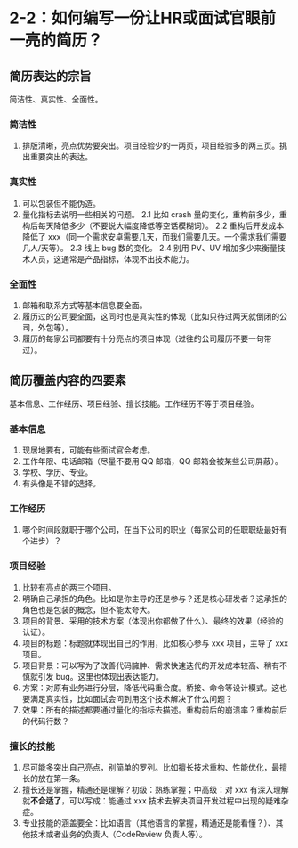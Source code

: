 # 2-2：如何编写一份让HR或面试官眼前一亮的简历？

## 简历表达的宗旨

简洁性、真实性、全面性。

### 简洁性

1. 排版清晰，亮点优势要突出。项目经验少的一两页，项目经验多的两三页。挑出重要突出的表达。

### 真实性

1. 可以包装但不能伪造。
2. 量化指标去说明一些相关的问题。
    2.1 比如 crash 量的变化，重构前多少，重构后每天降低多少（不要说大幅度降低等空话模糊词）。
    2.2 重构后开发成本降低了 xxx（同一个需求安卓需要几天，而我们需要几天。一个需求我们需要几人/天等）。
    2.3 线上 bug 数的变化。
    2.4 别用 PV、UV 增加多少来衡量技术人员，这通常是产品指标，体现不出技术能力。

### 全面性

1. 邮箱和联系方式等基本信息要全面。
2. 履历过的公司要全面，这同时也是真实性的体现（比如只待过两天就倒闭的公司，外包等）。
3. 履历的每家公司都要有十分亮点的项目体现（过往的公司履历不要一句带过）。

## 简历覆盖内容的四要素

基本信息、工作经历、项目经验、擅长技能。工作经历不等于项目经验。

### 基本信息

1. 现居地要有，可能有些面试官会考虑。
2. 工作年限、电话邮箱（尽量不要用 QQ 邮箱，QQ 邮箱会被某些公司屏蔽）。
3. 学校、学历、专业。
4. 有头像是不错的选择。

### 工作经历

1. 哪个时间段就职于哪个公司，在当下公司的职业（每家公司的任职职级最好有个进步）？

### 项目经验

1. 比较有亮点的两三个项目。
2. 明确自己承担的角色。比如是你主导的还是参与？还是核心研发者？这承担的角色也是包装的概念，但不能太夸大。
3. 项目的背景、采用的技术方案（体现出你都做了什么）、最终的效果（经验的认证）。
4. 项目的标题：标题就体现出自己的作用，比如核心参与 xxx 项目，主导了 xxx 项目。
5. 项目背景：可以写为了改善代码臃肿、需求快速迭代的开发成本较高、稍有不慎就引发 bug。这里也体现出表达能力。
6. 方案：对原有业务进行分层，降低代码重合度。桥接、命令等设计模式。这也要满足真实性，比如面试会问到用这个技术解决了什么问题？
7. 效果：所有的描述都要通过量化的指标去描述。重构前后的崩溃率？重构前后的代码行数？

### 擅长的技能

1. 尽可能多突出自己亮点，别简单的罗列。比如擅长技术重构、性能优化，最擅长的放在第一条。
2. 擅长还是掌握，精通还是理解？初级：熟练掌握；中高级：对 xxx 有深入理解就**不合适了**，可以写成：能通过 xxx 技术去解决项目开发过程中出现的疑难杂症。
3. 专业技能的涵盖要全：比如语言（其他语言的掌握，精通还是能看懂？）、其他技术或者业务的负责人（CodeReview 负责人等）。
